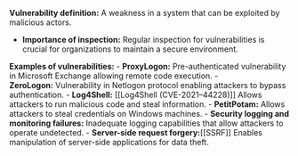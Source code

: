 **Vulnerability definition:** A weakness in a system that can be exploited by malicious actors.
- **Importance of inspection:** Regular inspection for vulnerabilities is crucial for organizations to maintain a secure environment.


 **Examples of vulnerabilities:**
    - **ProxyLogon:** Pre-authenticated vulnerability in Microsoft Exchange allowing remote code execution.
    - **ZeroLogon:** Vulnerability in Netlogon protocol enabling attackers to bypass authentication.
    - **Log4Shell:** [[Log4Shell (CVE-2021–44228)]] Allows attackers to run malicious code and steal information.
    - **PetitPotam:** Allows attackers to steal credentials on Windows machines.
    - **Security logging and monitoring failures:** Inadequate logging capabilities that allow attackers to operate undetected.
    - **Server-side request forgery:**[[SSRF]] Enables manipulation of server-side applications for data theft.